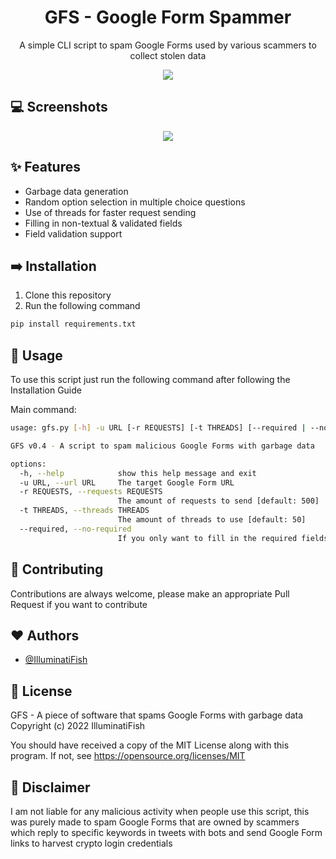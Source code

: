 <h1 align="center">GFS - Google Form Spammer</h1>
<p align="center">A simple CLI script to spam Google Forms used by various scammers to collect stolen data</p>


<p align="center">
  <a href="https://opensource.org/licenses/MIT"><img src="https://img.shields.io/badge/License-MIT-yellow.svg"></a>
</p>


## 💻 Screenshots

<p align="center">
  <a href="https://i.ibb.co/JrQwbqX/demo.png"><img src="https://i.ibb.co/JrQwbqX/demo.png"></a>
</p>


## ✨ Features

- Garbage data generation
- Random option selection in multiple choice questions
- Use of threads for faster request sending
- Filling in non-textual & validated fields
- Field validation support


## ➡️ Installation

1. Clone this repository
2. Run the following command

```bash
pip install requirements.txt  
```


## 🚩 Usage

To use this script just run the following command after following the Installation Guide

Main command:
```bash
usage: gfs.py [-h] -u URL [-r REQUESTS] [-t THREADS] [--required | --no-required]

GFS v0.4 - A script to spam malicious Google Forms with garbage data

options:
  -h, --help            show this help message and exit
  -u URL, --url URL     The target Google Form URL
  -r REQUESTS, --requests REQUESTS
                        The amount of requests to send [default: 500]
  -t THREADS, --threads THREADS
                        The amount of threads to use [default: 50]
  --required, --no-required
                        If you only want to fill in the required fields (default: False)

```

## 🎉 Contributing

Contributions are always welcome, please make an appropriate Pull Request if you want to contribute


## ❤️ Authors

- [@IlluminatiFish](https://www.github.com/illuminatifish)


## 📝 License

GFS - A piece of software that spams Google Forms with garbage data Copyright (c) 2022 IlluminatiFish

You should have received a copy of the MIT License along with this program. If not, see https://opensource.org/licenses/MIT


## 🏴 Disclaimer 

I am not liable for any malicious activity when people use this script, this was purely made to spam Google Forms that are owned by scammers which reply to specific keywords in tweets with bots and send Google Form links to harvest crypto login credentials
